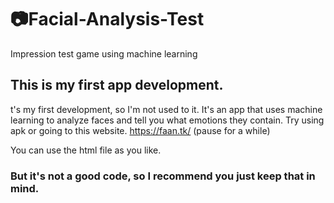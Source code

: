 # :camera:Facial-Analysis-Test
Impression test game using machine learning

## This is my first app development.
t's my first development, so I'm not used to it.
It's an app that uses machine learning to analyze faces and tell you what emotions they contain.
Try using apk or going to this website. https://faan.tk/ (pause for a while)

You can use the html file as you like.
### But it's not a good code, so I recommend you just keep that in mind.
